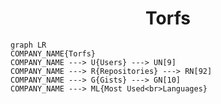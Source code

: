 <h1 align="center">Torfs</h1>

```mermaid
graph LR
COMPANY_NAME{Torfs}
COMPANY_NAME ---> U{Users} ---> UN[9]
COMPANY_NAME ---> R{Repositories} ---> RN[92]
COMPANY_NAME ---> G{Gists} ---> GN[10]
COMPANY_NAME ---> ML{Most Used<br>Languages}
```
